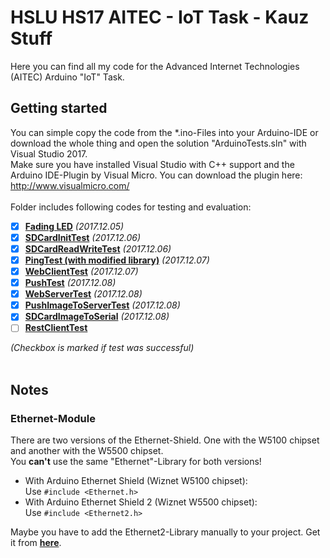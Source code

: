 # HSLU HS17 AITEC - IoT Task - Kauz Stuff
Here you can find all my code for the Advanced Internet Technologies (AITEC) Arduino "IoT" Task.<br>


  
## Getting started
You can simple copy the code from the *.ino-Files into your Arduino-IDE or download the whole thing and open the solution "ArduinoTests.sln" with Visual Studio 2017.  
Make sure you have installed Visual Studio with C++ support and the Arduino IDE-Plugin by Visual Micro. You can download the plugin here: http://www.visualmicro.com/  
<br>
Folder includes following codes for testing and evaluation:  
- [x] [**Fading LED**](ArduinoTests/FadingLED/FadingLED.ino) _(2017.12.05)_
- [x] [**SDCardInitTest**](ArduinoTests/SDCardInitTest/SDCardInitTest.ino) _(2017.12.06)_
- [x] [**SDCardReadWriteTest**](ArduinoTests/SDCardReadWriteTest/SDCardReadWriteTest.ino) _(2017.12.06)_
- [x] [**PingTest (with modified library)**](ArduinoTests/PingTest/PingTest.ino) _(2017.12.07)_
- [x] [**WebClientTest**](ArduinoTests/WebClientTest/WebClientTest.ino) _(2017.12.07)_
- [x] [**PushTest**](ArduinoTests/PushTest/PushTest.ino) _(2017.12.08)_
- [x] [**WebServerTest**](ArduinoTests/WebServerTest/WebServerTest.ino) _(2017.12.08)_
- [x] [**PushImageToServerTest**](ArduinoTests/PushImageToServerTest/PushImageToServerTest.ino) _(2017.12.08)_
- [x] [**SDCardImageToSerial**](ArduinoTests/SDCardImageToSerial/SDCardImageToSerial.ino) _(2017.12.08)_
- [ ] [**RestClientTest**](ArduinoTests/RestClientTest/RestClientTest.ino)

_(Checkbox is marked if test was successful)_<br><br>


## Notes
### Ethernet-Module
There are two versions of the Ethernet-Shield. One with the W5100 chipset and another with the W5500 chipset.<br>
You **can't** use the same "Ethernet"-Library for both versions!  
- With Arduino Ethernet Shield (Wiznet W5100 chipset):<br>
Use `#include <Ethernet.h>`
- With Arduino Ethernet Shield 2 (Wiznet W5500 chipset):<br>
Use `#include <Ethernet2.h>`

Maybe you have to add the Ethernet2-Library manually to your project. Get it from [**here**](https://github.com/adafruit/Ethernet2).